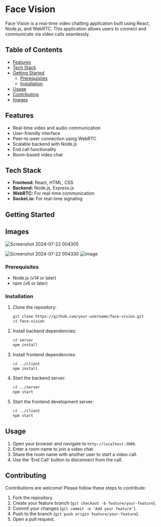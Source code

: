 

# Face Vision

Face Vision is a real-time video chatting application built using React, Node.js, and WebRTC. This application allows users to connect and communicate via video calls seamlessly.

## Table of Contents
- [Features](#features)
- [Tech Stack](#tech-stack)
- [Getting Started](#getting-started)
  - [Prerequisites](#prerequisites)
  - [Installation](#installation)
- [Usage](#usage)
- [Contributing](#contributing)
- [Images](#images)


## Features
- Real-time video and audio communication
- User-friendly interface
- Peer-to-peer connection using WebRTC
- Scalable backend with Node.js
- End call functionality
- Room-based video chat

## Tech Stack
- **Frontend:** React, HTML, CSS
- **Backend:** Node.js, Express.js
- **WebRTC:** For real-time communication
- **Socket.io:** For real-time signaling

## Getting Started
## Images 
![Screenshot 2024-07-22 004305](https://github.com/user-attachments/assets/aa0215ab-8f8e-4188-99a7-cd6bf398429c)

![Screenshot 2024-07-22 004330](https://github.com/user-attachments/assets/afc764d3-9c12-4f31-8821-db3b9459a8cb)
![image](https://github.com/user-attachments/assets/bbcc22ea-1aaa-4ea9-9f3e-072e696f3c5d)






### Prerequisites
- Node.js (v14 or later)
- npm (v6 or later)

### Installation
1. Clone the repository:
    ```sh
    git clone https://github.com/your-username/face-vision.git
    cd face-vision
    ```

2. Install backend dependencies:
    ```sh
    cd server
    npm install
    ```

3. Install frontend dependencies:
    ```sh
    cd ../client
    npm install
    ```

4. Start the backend server:
    ```sh
    cd ../server
    npm start
    ```

5. Start the frontend development server:
    ```sh
    cd ../client
    npm start
    ```

## Usage
1. Open your browser and navigate to `http://localhost:3000`.
2. Enter a room name to join a video chat.
3. Share the room name with another user to start a video call.
4. Use the 'End Call' button to disconnect from the call.

## Contributing
Contributions are welcome! Please follow these steps to contribute:
1. Fork the repository.
2. Create your feature branch (`git checkout -b feature/your-feature`).
3. Commit your changes (`git commit -m 'Add your feature'`).
4. Push to the branch (`git push origin feature/your-feature`).
5. Open a pull request.
